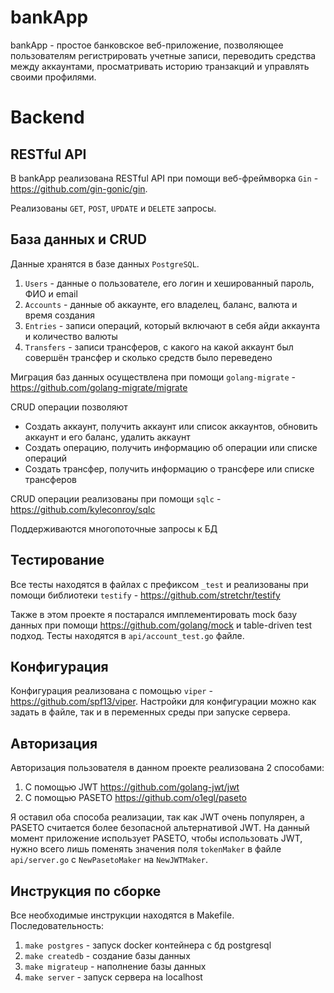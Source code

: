 # bankApp
bankApp - простое банковское веб-приложение, позволяющее пользователям регистрировать учетные записи, переводить средства между аккаунтами, просматривать историю транзакций и управлять своими профилями.

# Backend
## RESTful API
В bankApp реализована RESTful API при помощи веб-фреймворка `Gin` - https://github.com/gin-gonic/gin.

Реализованы `GET`, `POST`, `UPDATE` и `DELETE` запросы.

## База данных и CRUD
Данные хранятся в базе данных `PostgreSQL`.

1. `Users` - данные о пользователе, его логин и хешированный пароль, ФИО и email
2. `Accounts` - данные об аккаунте, его владелец, баланс, валюта и время создания
3. `Entries` - записи операций, который включают в себя айди аккаунта и количество валюты
4. `Transfers` - записи трансферов, с какого на какой аккаунт был совершён трансфер и сколько средств было переведено

Миграция баз данных осуществлена при помощи `golang-migrate` - https://github.com/golang-migrate/migrate

CRUD операции позволяют
* Создать аккаунт, получить аккаунт или список аккаунтов, обновить аккаунт и его баланс, удалить аккаунт
* Создать операцию, получить информацию об операции или списке операций
* Создать трансфер, получить информацию о трансфере или списке трансферов

CRUD операции реализованы при помощи `sqlc` - https://github.com/kyleconroy/sqlc

Поддерживаются многопоточные запросы к БД

## Тестирование
Все тесты находятся в файлах с префиксом `_test` и реализованы при помощи библиотеки `testify` - https://github.com/stretchr/testify

Также в этом проекте я постарался имплементировать mock базу данных при помощи https://github.com/golang/mock и table-driven test подход. Тесты находятся в `api/account_test.go` файле.

## Конфигурация
Конфигурация реализована с помощью `viper` - https://github.com/spf13/viper. Настройки для конфигурации можно как задать в файле, так и в переменных среды при запуске сервера.

## Авторизация
Авторизация пользователя в данном проекте реализована 2 способами:
1. С помощью JWT https://github.com/golang-jwt/jwt
2. С помощью PASETO https://github.com/o1egl/paseto

Я оставил оба способа реализации, так как JWT очень популярен, а PASETO считается более безопасной альтернативой JWT. На данный момент приложение использует PASETO, чтобы использовать JWT, нужно всего лишь поменять значения поля `tokenMaker` в файле `api/server.go` с `NewPasetoMaker` на `NewJWTMaker`.

## Инструкция по сборке
Все необходимые инструкции находятся в Makefile. Последовательность:
1. `make postgres` - запуск docker контейнера с бд postgresql
2. `make createdb` - создание базы данных
3. `make migrateup` - наполнение базы данных
4. `make server` - запуск сервера на localhost

